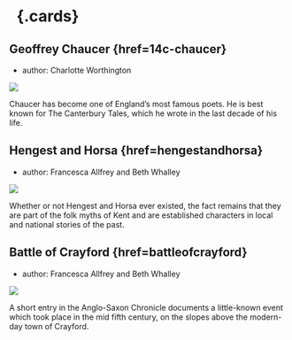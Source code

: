 <param ve-config 
       title="Medieval Kent"
       banner="https://stor.artstor.org/stor/05d3fd9a-d78d-45b0-9baa-4eadde612f7a"
       layout="index">

# &nbsp; {.cards}

## Geoffrey Chaucer {href=14c-chaucer}

- author: Charlotte Worthington

![](https://iiif.juncture-digital.org/thumbnail?url=https://stor.artstor.org/stor/4422f81a-1554-4ec0-878a-81e2e415fdf7)

Chaucer has become one of England’s most famous poets. He is best known for The Canterbury Tales, which he wrote in the last decade of his life. 

## Hengest and Horsa {href=hengestandhorsa}

- author: Francesca Allfrey and Beth Whalley

![](https://iiif.juncture-digital.org/thumbnail?url=https://stor.artstor.org/stor/05d3fd9a-d78d-45b0-9baa-4eadde612f7a)

Whether or not Hengest and Horsa ever existed, the fact remains that they are part of the folk myths of Kent and are established characters in local and national stories of the past. 

## Battle of Crayford {href=battleofcrayford}

- author: Francesca Allfrey and Beth Whalley

![](https://iiif.juncture-digital.org/thumbnail?url=https://upload.wikimedia.org/wikipedia/commons/c/cd/BL_Cotton_Tiberius_B_I_f._118r.png)

A short entry in the Anglo-Saxon Chronicle documents a little-known event which took place in the mid fifth century, on the slopes above the modern-day town of Crayford.
